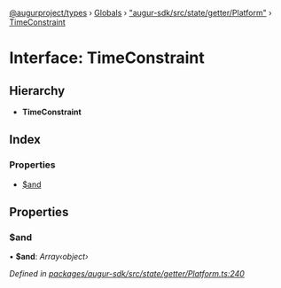 [@augurproject/types](../README.md) › [Globals](../globals.md) › ["augur-sdk/src/state/getter/Platform"](../modules/_augur_sdk_src_state_getter_platform_.md) › [TimeConstraint](_augur_sdk_src_state_getter_platform_.timeconstraint.md)

# Interface: TimeConstraint

## Hierarchy

* **TimeConstraint**

## Index

### Properties

* [$and](_augur_sdk_src_state_getter_platform_.timeconstraint.md#and)

## Properties

###  $and

• **$and**: *Array‹object›*

*Defined in [packages/augur-sdk/src/state/getter/Platform.ts:240](https://github.com/AugurProject/augur/blob/88b6e76efb/packages/augur-sdk/src/state/getter/Platform.ts#L240)*
